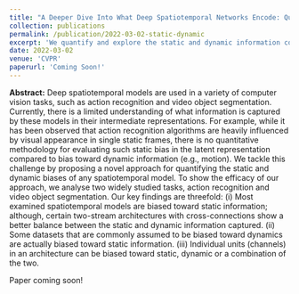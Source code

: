 ```yaml
---
title: "A Deeper Dive Into What Deep Spatiotemporal Networks Encode: Quantifying Static vs. Dynamic Information"
collection: publications
permalink: /publication/2022-03-02-static-dynamic
excerpt: 'We quantify and explore the static and dynamic information contained in deep spatiotemporal networks.'
date: 2022-03-02
venue: 'CVPR'
paperurl: 'Coming Soon!'
---
```


**Abstract:** Deep spatiotemporal models are used in a variety of computer vision tasks, such as action recognition and video object segmentation. Currently, there is a limited understanding of what information is captured by these models in their intermediate representations. For example, while it has been observed that action recognition algorithms are heavily influenced by visual appearance in single static frames, there is no quantitative methodology for evaluating such static bias in the latent representation compared to bias toward dynamic information (e.g., motion). We tackle this challenge by proposing a novel approach for quantifying the static and dynamic biases of any spatiotemporal model. To show the efficacy of our approach, we analyse two widely studied tasks, action recognition and video object segmentation. Our key findings are threefold: (i) Most examined spatiotemporal models are biased toward static information; although, certain two-stream architectures with cross-connections show a better balance between the static and dynamic information captured. (ii) Some datasets that are commonly assumed to be biased toward dynamics are actually biased toward static information. (iii) Individual units (channels) in an architecture can be biased toward static, dynamic or a combination of the two.

Paper coming soon!
